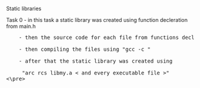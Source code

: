 Static libraries

Task 0 - in this task a static library was created using function decleration
         from main.h <br>
<pre>
	- then the source code for each file from functions declared in main.h<br> 
	- then compiling the files using "gcc -c <file name>" <br>
	- after that the static library was created using <br>
	 "arc rcs libmy.a < and every executable file >"
<\pre>
	 